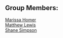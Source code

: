 ## Group Members:

[Marissa Homer](https://github.com/marissahomer)<br>
[Matthew Lewis](https://github.com/jamespeachh) <br>
[Shane Simpson](https://github.com/ShaneS678)
